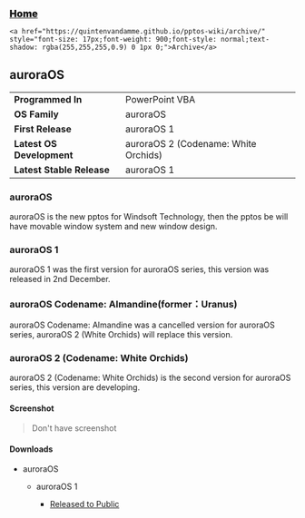   <p style=""><a href="https://quintenvandamme.github.io/pptos-wiki/" style="font-size: 17px;font-weight: 900;font-style: normal;text-shadow: rgba(255,255,255,0.9) 0 1px 0;">Home</a>&nbsp;&nbsp;&nbsp;&nbsp;&nbsp;&nbsp;&nbsp;&nbsp;&nbsp;&nbsp;&nbsp;&nbsp;&nbsp;&nbsp;&nbsp;&nbsp;&nbsp;&nbsp;

    <a href="https://quintenvandamme.github.io/pptos-wiki/archive/" style="font-size: 17px;font-weight: 900;font-style: normal;text-shadow: rgba(255,255,255,0.9) 0 1px 0;">Archive</a>

  </p>

## auroraOS


|                           |                               |
| ------------------------- | ----------------------------- |
| **Programmed In**         | PowerPoint VBA                |
|**OS Family**             | auroraOS                      |
| **First Release**         | auroraOS 1                  |
| **Latest OS Development** | auroraOS 2 (Codename: White Orchids)|
| **Latest Stable Release** | auroraOS 1                  |

### auroraOS

auroraOS is the new pptos for Windsoft Technology, then the pptos be will have movable window system and new window design.

### auroraOS 1

auroraOS 1 was the first version for auroraOS series, this version was released in 2nd December.

### auroraOS Codename: Almandine(former：Uranus)

auroraOS Codename: Almandine was a cancelled version for auroraOS series, auroraOS 2 (White Orchids) will replace this version.

### auroraOS 2 (Codename: White Orchids)

auroraOS 2 (Codename: White Orchids) is the second version for auroraOS series, this version are developing.

#### Screenshot

> Don't have screenshot 

#### Downloads

- auroraOS 

   - auroraOS 1

      - [Released to Public](https://github.com/quintenvandamme/pptos-wiki/raw/gh-pages/files/Aurora_OS/AuroraOS%201%20RTP.zip)
      
<body style="background-image: url(https://raw.githubusercontent.com/hexa-one/pptos-wiki/gh-pages/assets/background/background.png);background-repeat: no-repeat;background-attachment: fixed;background-size: cover;">

